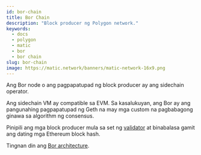 ```yaml
---
id: bor-chain
title: Bor Chain
description: "Block producer ng Polygon network."
keywords:
  - docs
  - polygon
  - matic
  - bor
  - bor chain
slug: bor-chain
image: https://matic.network/banners/matic-network-16x9.png
---
```


Ang Bor node o ang pagpapatupad ng block producer ay ang sidechain operator.

Ang sidechain VM ay compatible sa EVM. Sa kasalukuyan, ang Bor ay ang pangunahing pagpapatupad ng Geth na may mga custom na pagbabagong ginawa sa algorithm ng consensus.

Pinipili ang mga block producer mula sa set ng [validator](../../glossary#validator) at binabalasa gamit ang dating mga Ethereum block hash.

Tingnan din ang [Bor architecture](../../../pos/bor/overview).
